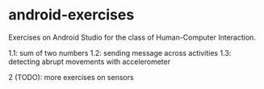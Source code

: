 # android-exercises

Exercises on Android Studio for the class of Human-Computer Interaction.

1.1: sum of two numbers
1.2: sending message across activities
1.3: detecting abrupt movements with accelerometer

2 (TODO): more exercises on sensors
